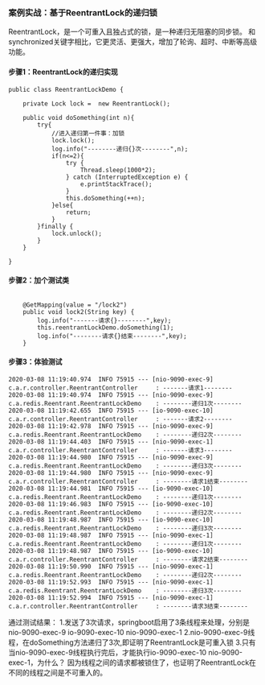 
### 案例实战：基于ReentrantLock的递归锁
ReentrantLock，是一个可重入且独占式的锁，是一种递归无阻塞的同步锁。
和synchronized关键字相比，它更灵活、更强大，增加了轮询、超时、中断等高级功能。

#### 步骤1：ReentrantLock的递归实现
```
public class ReentrantLockDemo {

    private Lock lock =  new ReentrantLock();

    public void doSomething(int n){
        try{
            //进入递归第一件事：加锁
            lock.lock();
            log.info("--------递归{}次--------",n);
            if(n<=2){
                try {
                    Thread.sleep(1000*2);
                } catch (InterruptedException e) {
                    e.printStackTrace();
                }
                this.doSomething(++n);
            }else{
                return;
            }
        }finally {
            lock.unlock();
        }
    }

}
```
#### 步骤2：加个测试类
```

    @GetMapping(value = "/lock2")
    public void lock2(String key) {
        log.info("-------请求{}--------",key);
        this.reentrantLockDemo.doSomething(1);
        log.info("--------请求{}结束--------",key);
    }
```
#### 步骤3：体验测试
``` 
2020-03-08 11:19:40.974  INFO 75915 --- [nio-9090-exec-9] c.a.r.controller.ReentrantController     : -------请求1--------
2020-03-08 11:19:40.974  INFO 75915 --- [nio-9090-exec-9] c.a.redis.Reentrant.ReentrantLockDemo    : --------递归1次--------
2020-03-08 11:19:42.655  INFO 75915 --- [io-9090-exec-10] c.a.r.controller.ReentrantController     : -------请求2--------
2020-03-08 11:19:42.978  INFO 75915 --- [nio-9090-exec-9] c.a.redis.Reentrant.ReentrantLockDemo    : --------递归2次--------
2020-03-08 11:19:44.403  INFO 75915 --- [nio-9090-exec-1] c.a.r.controller.ReentrantController     : -------请求3--------
2020-03-08 11:19:44.980  INFO 75915 --- [nio-9090-exec-9] c.a.redis.Reentrant.ReentrantLockDemo    : --------递归3次--------
2020-03-08 11:19:44.980  INFO 75915 --- [nio-9090-exec-9] c.a.r.controller.ReentrantController     : --------请求1结束--------
2020-03-08 11:19:44.981  INFO 75915 --- [io-9090-exec-10] c.a.redis.Reentrant.ReentrantLockDemo    : --------递归1次--------
2020-03-08 11:19:46.983  INFO 75915 --- [io-9090-exec-10] c.a.redis.Reentrant.ReentrantLockDemo    : --------递归2次--------
2020-03-08 11:19:48.987  INFO 75915 --- [io-9090-exec-10] c.a.redis.Reentrant.ReentrantLockDemo    : --------递归3次--------
2020-03-08 11:19:48.987  INFO 75915 --- [nio-9090-exec-1] c.a.redis.Reentrant.ReentrantLockDemo    : --------递归1次--------
2020-03-08 11:19:48.987  INFO 75915 --- [io-9090-exec-10] c.a.r.controller.ReentrantController     : --------请求2结束--------
2020-03-08 11:19:50.990  INFO 75915 --- [nio-9090-exec-1] c.a.redis.Reentrant.ReentrantLockDemo    : --------递归2次--------
2020-03-08 11:19:52.993  INFO 75915 --- [nio-9090-exec-1] c.a.redis.Reentrant.ReentrantLockDemo    : --------递归3次--------
2020-03-08 11:19:52.994  INFO 75915 --- [nio-9090-exec-1] c.a.r.controller.ReentrantController     : --------请求3结束--------
```
通过测试结果：
1.发送了3次请求，springboot启用了3条线程来处理，分别是nio-9090-exec-9 io-9090-exec-10 nio-9090-exec-1
2.nio-9090-exec-9线程，在doSomething方法递归了3次,即证明了ReentrantLock是可重入锁
3.只有当nio-9090-exec-9线程执行完后，才能执行io-9090-exec-10 nio-9090-exec-1，为什么？
  因为线程之间的请求都被锁住了，也证明了ReentrantLock在不同的线程之间是不可重入的。
